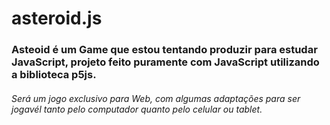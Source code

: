 # asteroid.js

### Asteoid é um Game que estou tentando produzir para estudar JavaScript, projeto feito puramente com JavaScript utilizando a biblioteca p5js.
###### Será um jogo exclusivo para Web, com algumas adaptações para ser jogavél tanto pelo computador quanto pelo celular ou tablet.

